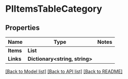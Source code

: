 # PIItemsTableCategory

## Properties
Name | Type | Notes
------------ | ------------- | -------------
**Items** | **List<PITableCategory>**
**Links** | **Dictionary<string, string>**

[[Back to Model list]](../../README.md#documentation-for-models) [[Back to API list]](../../README.md#documentation-for-api-endpoints) [[Back to README]](../../README.md)
